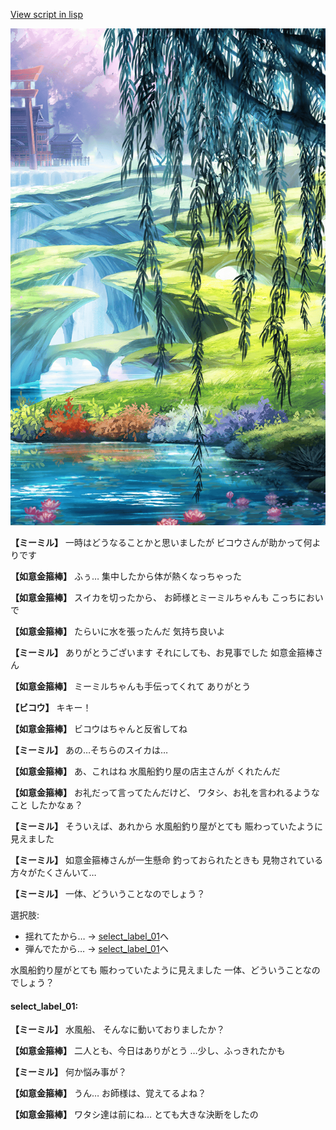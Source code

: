 [View script in lisp](../scripts/202207060.txt)

![SEAsummer_pond.png](../images/backgrounds/SEAsummer_pond.png)

**【ミーミル】**
一時はどうなることかと思いましたが
ビコウさんが助かって何よりです

**【如意金箍棒】**
ふぅ…
集中したから体が熱くなっちゃった

**【如意金箍棒】**
スイカを切ったから、
お師様とミーミルちゃんも
こっちにおいで

**【如意金箍棒】**
たらいに水を張ったんだ
気持ち良いよ

**【ミーミル】**
ありがとうございます
それにしても、お見事でした
如意金箍棒さん

**【如意金箍棒】**
ミーミルちゃんも手伝ってくれて
ありがとう

**【ビコウ】**
キキー！

**【如意金箍棒】**
ビコウはちゃんと反省してね

**【ミーミル】**
あの…そちらのスイカは…

**【如意金箍棒】**
あ、これはね
水風船釣り屋の店主さんが
くれたんだ

**【如意金箍棒】**
お礼だって言ってたんだけど、
ワタシ、お礼を言われるようなこと
したかなぁ？

**【ミーミル】**
そういえば、あれから
水風船釣り屋がとても
賑わっていたように見えました

**【ミーミル】**
如意金箍棒さんが一生懸命
釣っておられたときも
見物されている方々がたくさんいて…

**【ミーミル】**
一体、どういうことなのでしょう？

選択肢:
- 揺れてたから… → [select_label_01](#select_label_01)へ
- 弾んでたから… → [select_label_01](#select_label_01)へ

水風船釣り屋がとても
賑わっていたように見えました
一体、どういうことなのでしょう？

#### select_label_01:

**【ミーミル】**
水風船、
そんなに動いておりましたか？

**【如意金箍棒】**
二人とも、今日はありがとう
…少し、ふっきれたかも

**【ミーミル】**
何か悩み事が？

**【如意金箍棒】**
うん…
お師様は、覚えてるよね？

**【如意金箍棒】**
ワタシ達は前にね…
とても大きな決断をしたの
